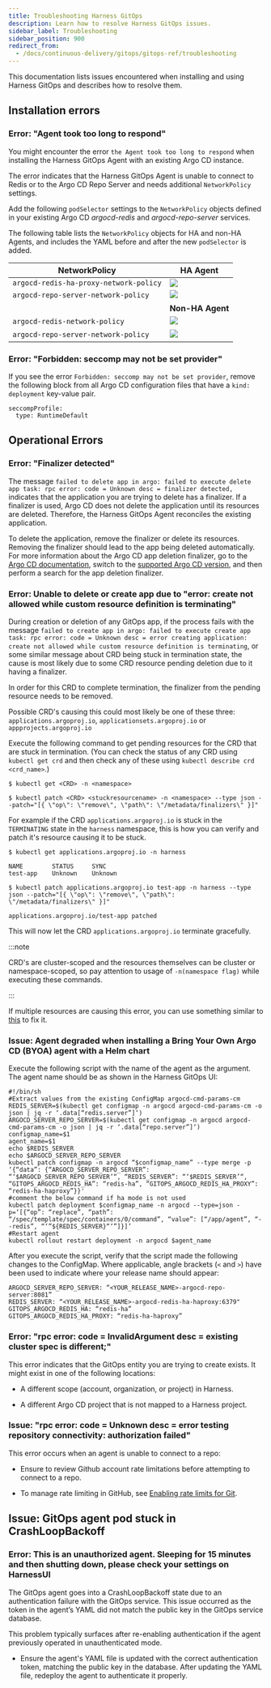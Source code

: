 ```yaml
---
title: Troubleshooting Harness GitOps
description: Learn how to resolve Harness GitOps issues.
sidebar_label: Troubleshooting
sidebar_position: 900
redirect_from:
  - /docs/continuous-delivery/gitops/gitops-ref/troubleshooting
---
```


This documentation lists issues encountered when installing and using Harness GitOps and describes how to resolve them.

## Installation errors

### Error: "Agent took too long to respond"

You might encounter the error `the Agent took too long to respond` when installing the Harness GitOps Agent with an existing Argo CD instance.

The error indicates that the Harness GitOps Agent is unable to connect to Redis or to the Argo CD Repo Server and needs additional `NetworkPolicy` settings.

Add the following `podSelector` settings to the `NetworkPolicy` objects defined in your existing Argo CD *argocd-redis* and *argocd-repo-server* services.

The following table lists the `NetworkPolicy` objects for HA and non-HA Agents, and includes the YAML before and after the new `podSelector` is added.

| **NetworkPolicy** | **HA Agent** |
| --- | --- |
| `argocd-redis-ha-proxy-network-policy` | ![](./static/argocd-redis-ha-proxy-network-policy.png) |
| `argocd-repo-server-network-policy` | ![](./static/argocd-repo-server-network-policy.png)  |
|  | **Non-HA Agent** |
| `argocd-redis-network-policy` | ![](./static/argocd-redis-network-policy.png)  |
| `argocd-repo-server-network-policy` | ![](./static/argocd-repo-server-network-policy-nonha.png)  |

### Error: "Forbidden: seccomp may not be set provider"

If you see the error `Forbidden: seccomp may not be set provider`, remove the following block from all Argo CD configuration files that have a `kind: deployment` key-value pair.

```
seccompProfile:
  type: RuntimeDefault
```

## Operational Errors

### Error: "Finalizer detected"

The message `failed to delete app in argo: failed to execute delete app task: rpc error: code = Unknown desc = finalizer detected,` indicates that the application you are trying to delete has a finalizer. If a finalizer is used, Argo CD does not delete the application until its resources are deleted. Therefore, the Harness GitOps Agent reconciles the existing application. 

To delete the application, remove the finalizer or delete its resources. Removing the finalizer should lead to the app being deleted automatically. For more information about the Argo CD app deletion finalizer, go to the [Argo CD documentation](https://argo-cd.readthedocs.io/), switch to the [supported Argo CD version](/docs/continuous-delivery/cd-integrations), and then perform a search for the app deletion finalizer.

### Error: Unable to delete or create app due to "error: create not allowed while custom resource definition is terminating"

During creation or deletion of any GitOps app, if the process fails with the message `failed to create app in argo: failed to execute create app task: rpc error: code = Unknown desc = error creating application: create not allowed while custom resource definition is terminating`, or some similar message about CRD being stuck in termination state, the cause is most likely due to some CRD resource pending deletion due to it having a finalizer.

In order for this CRD to complete termination, the finalizer from the pending resource needs to be removed. 

Possible CRD's causing this could most likely be one of these three: `applications.argoproj.io`, `applicationsets.argoproj.io` or 
`appprojects.argoproj.io`

Execute the following command to get pending resources for the CRD that are stuck in termination. (You can check the status of any CRD using `kubectl get crd` and then check any of these using `kubectl describe crd <crd_name>`.)

```
$ kubectl get <CRD> -n <namespace>
```

```
$ kubectl patch <CRD> <stuckresourcename> -n <namespace> --type json --patch="[{ \"op\": \"remove\", \"path\": \"/metadata/finalizers\" }]"
```

For example if the CRD `applications.argoproj.io` is stuck in the `TERMINATING` state in the `harness` namespace, this is how you can verify and patch it's resource causing it to be stuck.

```
$ kubectl get applications.argoproj.io -n harness

NAME        STATUS     SYNC
test-app    Unknown    Unknown
```

```
$ kubectl patch applications.argoproj.io test-app -n harness --type json --patch="[{ \"op\": \"remove\", \"path\": \"/metadata/finalizers\" }]"

applications.argoproj.io/test-app patched
```

This will now let the CRD `applications.argoproj.io` terminate gracefully.

:::note

CRD's are cluster-scoped and the resources themselves can be cluster or namespace-scoped, so pay attention to usage of `-n(namespace flag)` while executing these commands.

:::

If multiple resources are causing this error, you can use something similar to [this](https://github.com/argoproj/argo-cd/issues/1329#issuecomment-1247176754) to fix it.

### Issue: Agent degraded when installing a Bring Your Own Argo CD (BYOA) agent with a Helm chart

Execute the following script with the name of the agent as the argument. The agent name should be as shown in the Harness GitOps UI:

```
#!/bin/sh
#Extract values from the existing ConfigMap argocd-cmd-params-cm
REDIS_SERVER=$(kubectl get configmap -n argocd argocd-cmd-params-cm -o json | jq -r ‘.data[“redis.server”]‘)
ARGOCD_SERVER_REPO_SERVER=$(kubectl get configmap -n argocd argocd-cmd-params-cm -o json | jq -r ‘.data[“repo.server”]‘)
configmap_name=$1
agent_name=$1
echo $REDIS_SERVER
echo $ARGOCD_SERVER_REPO_SERVER
kubectl patch configmap -n argocd “$configmap_name” --type merge -p ‘{“data”: {“ARGOCD_SERVER_REPO_SERVER”: “‘$ARGOCD_SERVER_REPO_SERVER’“, “REDIS_SERVER”: “‘$REDIS_SERVER’“, “GITOPS_ARGOCD_REDIS_HA”: “redis-ha”, “GITOPS_ARGOCD_REDIS_HA_PROXY”: “redis-ha-haproxy”}}'
#comment the below command if ha mode is not used
kubectl patch deployment $configmap_name -n argocd --type=json -p=‘[{“op”: “replace”, “path”: “/spec/template/spec/containers/0/command”, “value”: [“/app/agent”, “--redis”, “‘”${REDIS_SERVER}“‘”]}]’
#Restart agent
kubectl rollout restart deployment -n argocd $agent_name
```

After you execute the script, verify that the script made the following changes to the ConfigMap. Where applicable, angle brackets (`<` and `>`) have been used to indicate where your release name should appear:

```
ARGOCD_SERVER_REPO_SERVER: “<YOUR_RELEASE_NAME>-argocd-repo-server:8081”
REDIS_SERVER: “<YOUR_RELEASE_NAME>-argocd-redis-ha-haproxy:6379"
GITOPS_ARGOCD_REDIS_HA: “redis-ha”
GITOPS_ARGOCD_REDIS_HA_PROXY: “redis-ha-haproxy”
```

### Error: "rpc error: code = InvalidArgument desc = existing cluster spec is different;"

This error indicates that the GitOps entity you are trying to create exists. It might exist in one of the following locations:

- A different scope (account, organization, or project) in Harness.

- A different Argo CD project that is not mapped to a Harness project.
  

### Issue: "rpc error: code = Unknown desc = error testing repository connectivity: authorization failed"

This error occurs when an agent is unable to connect to a repo:

- Ensure to review Github account rate limitations before attempting to connect to a repo.

- To manage rate limiting in GitHub, see [Enabling rate limits for Git](https://docs.github.com/en/enterprise-server@3.10/admin/configuration/configuring-user-applications-for-your-enterprise/configuring-rate-limits#enabling-rate-limits-for-git).

## Issue: GitOps agent pod stuck in CrashLoopBackoff

### Error: This is an unauthorized agent. Sleeping for 15 minutes and then shutting down, please check your settings on HarnessUI

The GitOps agent goes into a CrashLoopBackoff state due to an authentication failure with the GitOps service. This issue occurred as the token in the agent’s YAML did not match the public key in the GitOps service database.

This problem typically surfaces after re-enabling authentication if the agent previously operated in unauthenticated mode.

- Ensure the agent's YAML file is updated with the correct authentication token, matching the public key in the database. After updating the YAML file, redeploy the agent to authenticate it properly. 


